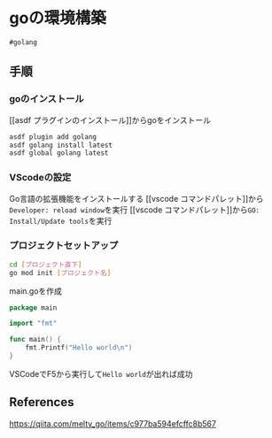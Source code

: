 # goの環境構築
`#golang`

## 手順
### goのインストール
[[asdf プラグインのインストール]]からgoをインストール
```sh
asdf plugin add golang
asdf golang install latest
asdf global golang latest
```


### VScodeの設定
Go言語の拡張機能をインストールする
[[vscode コマンドパレット]]から`Developer: reload window`を実行
[[vscode コマンドパレット]]から`GO: Install/Update tools`を実行

### プロジェクトセットアップ
```sh
cd [プロジェクト直下]
go mod init [プロジェクト名]
```

main.goを作成
```go
package main

import "fmt"

func main() {
    fmt.Printf("Hello world\n")
}
```

VSCodeでF5から実行して`Hello world`が出れば成功


## References
https://qiita.com/melty_go/items/c977ba594efcffc8b567